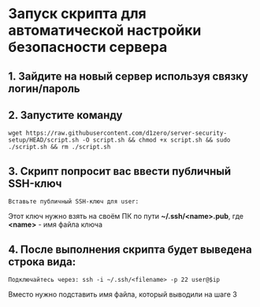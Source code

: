 # Запуск скрипта для автоматической настройки безопасности сервера
## 1. Зайдите на новый сервер используя связку логин/пароль
## 2. Запустите команду 
```shell
wget https://raw.githubusercontent.com/d1zero/server-security-setup/HEAD/script.sh -O script.sh && chmod +x script.sh && sudo ./script.sh && rm ./script.sh
```
## 3. Скрипт попросит вас ввести публичный SSH-ключ
```shell
Вставьте публичный SSH-ключ для user: 
```
Этот ключ нужно взять на своём ПК по пути **~/.ssh/\<name>.pub**, где **\<name>** - имя файла ключа
## 4. После выполнения скрипта будет выведена строка вида:
```shell
Подключайтесь через: ssh -i ~/.ssh/<filename> -p 22 user@$ip
```
Вместо <filename> нужно подставить имя файла, который выводили на шаге 3